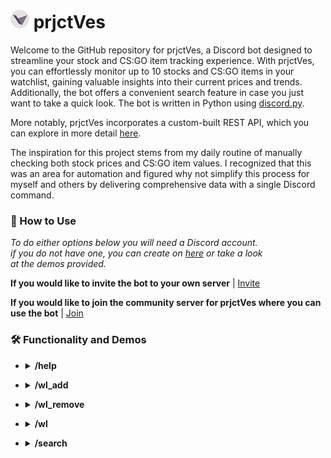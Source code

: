 # <img src="images/Logo-circle.png" alt="prjctVes Logo"  height="30"> prjctVes
Welcome to the GitHub repository for prjctVes, a Discord bot designed to streamline your stock and CS:GO item tracking experience. With prjctVes, you can effortlessly monitor up to 10 stocks and CS:GO items in your watchlist, gaining valuable insights into their current prices and trends. Additionally, the bot offers a convenient search feature in case you just want to take a quick look. The bot is written in Python using [discord.py](https://pypi.org/project/discord.py/).

More notably, prjctVes incorporates a custom-built REST API, which you can explore in more detail [here](https://github.com/MaiTra10/prjctVes-API).

The inspiration for this project stems from my daily routine of manually checking both stock prices and CS:GO item values. I recognized that this was an area for automation and figured why not simplify this process for myself and others by delivering comprehensive data with a single Discord command.

### :thinking: How to Use

*To do either options below you will need a Discord account.<br>if you do not have one, you can create on [here](https://discord.com/register) or take a look<br>at the demos provided.*

**If you would like to invite the bot to your own server** | [Invite](https://discord.com/api/oauth2/authorize?client_id=1121275829448605726&permissions=277294345216&scope=bot)

**If you would like to join the community server for prjctVes where you can use the bot** | [Join](https://discord.gg/FrPftXD46D)

### :hammer_and_wrench: Functionality and Demos

- <details>
  <summary><b>/help</b></summary>
  <img src="images/gifs/help.gif" alt=""  height="450">
</details>

- <details>
  <summary><b>/wl_add</b></summary>
  <p>
    <details>
      <summary><b>&emsp;Adding Stock and Duplicate Entry Error</b></summary>
      <img src="images/gifs/wl_add_and_error_stock.gif" alt=""  height="450">
    </details>
    <details>
      <summary><b>&emsp;Adding CS:GO Item and Duplicate Entry Error</b></summary>
      <img src="images/gifs/wl_add_and_error_steam.gif" alt=""  height="450">
    </details>
    <details>
      <summary><b>&emsp;Errors</b></summary>
        <p>
          <details>
            <summary><b>&emsp;&emsp;Invalid Stock/CS:GO Item</b></summary>
            <img src="images/gifs/wl_add_invalid.gif" alt=""  height="450">
          </details>
          <details>
            <summary><b>&emsp;&emsp;Watchlist Limit Reached</b></summary>
            <img src="images/gifs/wl_add_limit.gif" alt=""  height="450">
          </details>
        </p>
    </details>
  </p>
</details>

- <details>
  <summary><b>/wl_remove</b></summary>
  <p>
    <details>
      <summary><b>&emsp;Removing Stock/CS:GO Item</b></summary>
      <img src="images/gifs/wl_remove.gif" alt=""  height="450">
    </details>
    <details>
      <summary><b>&emsp;Errors</b></summary>
        <p>
          <details>
            <summary><b>&emsp;&emsp;Watchlist is Empty</b></summary>
            <img src="images/gifs/wl_remove_empty.gif" alt=""  height="450">
          </details>
          <details>
            <summary><b>&emsp;&emsp;Index is out of Range</b></summary>
            <img src="images/gifs/wl_remove_index.gif" alt=""  height="450">
          </details>
        </p>
    </details>
  </p>
</details>

- <details>
  <summary><b>/wl</b></summary>
  <p>
    <details>
      <summary><b>&emsp;Show Specific Stock/CS:GO Item List</b></summary>
      <img src="images/gifs/wl_both_list.gif" alt=""  height="450">
    </details>
    <details>
      <summary><b>&emsp;Show Specific Stock/CS:GO Item Data</b></summary>
      <img src="images/gifs/wl_both.gif" alt=""  height="450">
    </details>
    <details>
      <summary><b>&emsp;Errors</b></summary>
        <p>
          <details>
            <summary><b>&emsp;&emsp;Watchlist is Empty</b></summary>
            <img src="images/gifs/wl_empty.gif" alt=""  height="450">
          </details>
          <details>
            <summary><b>&emsp;&emsp;Index is out of Range</b></summary>
            <img src="images/gifs/wl_index_error.gif" alt=""  height="450">
          </details>
          <details>
            <summary><b>&emsp;&emsp;User Entry Error</b></summary>
            <img src="images/gifs/wl_edge_case.gif" alt=""  height="450">
          </details>
        </p>
    </details>
  </p>
</details>

- <details>
  <summary><b>/search</b></summary>
  <p>
    <details>
      <summary><b>&emsp;Search Stock/CS:GO Item</b></summary>
      <img src="images/gifs/search_both.gif" alt=""  height="450">
    </details>
    <details>
      <summary><b>&emsp;Error</b></summary>
        <p>
          <details>
            <summary><b>&emsp;&emsp;Invalid Stock/CS:GO Item</b></summary>
            <img src="images/gifs/search_invalid.gif" alt=""  height="450">
          </details>
        </p>
    </details>
  </p>
</details>
